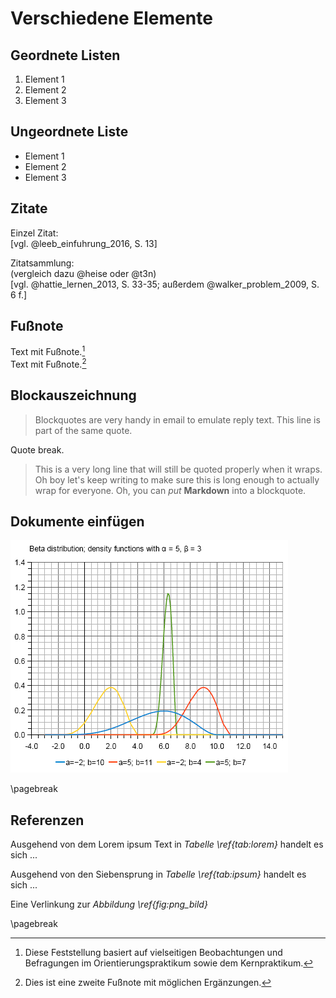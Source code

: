 # Verschiedene Elemente

## Geordnete Listen

1. Element 1
2. Element 2
3. Element 3

## Ungeordnete Liste

* Element 1
* Element 2
* Element 3

## Zitate
Einzel Zitat:  
[vgl. @leeb_einfuhrung_2016, S. 13]

Zitatsammlung:  
(vergleich dazu @heise oder @t3n)  
[vgl. @hattie_lernen_2013, S. 33-35; außerdem @walker_problem_2009, S. 6 f.]

## Fußnote
Text mit Fußnote.[^1]  
Text mit Fußnote.[^2]

## Blockauszeichnung
> Blockquotes are very handy in email to emulate reply text.
> This line is part of the same quote.

Quote break.

> This is a very long line that will still be quoted properly when it wraps. Oh boy let's keep writing to make sure this is long enough to actually wrap for everyone. Oh, you can *put* **Markdown** into a blockquote.

## Dokumente einfügen

![Ein PNG Bild\label{fig:png_bild}](source/img/graph.png)

\pagebreak

## Referenzen
Ausgehend von dem Lorem ipsum Text in *Tabelle \ref{tab:lorem}* handelt es sich ...

Ausgehend von den Siebensprung in *Tabelle \ref{tab:ipsum}* handelt es sich ...

Eine Verlinkung zur *Abbildung \ref{fig:png_bild}*

\pagebreak

[^1]: Diese Feststellung basiert auf vielseitigen Beobachtungen und Befragungen im Orientierungspraktikum sowie dem Kernpraktikum.

[^2]: Dies ist eine zweite Fußnote mit möglichen Ergänzungen.
